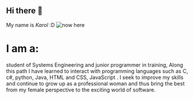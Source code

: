 ## Hi there 👋

My name is *Karol* :D 
![now here](https://scontent-bog1-1.xx.fbcdn.net/v/t1.6435-9/200182090_10224041582643973_588900370013158375_n.jpg?_nc_cat=102&ccb=1-7&_nc_sid=174925&_nc_ohc=Wy7zAc69iVoAX9zO_7f&_nc_ht=scontent-bog1-1.xx&oh=00_AT8dajZiowoZlRWEF1MFC6YUA0WgxCYcwI191F8AGIP5nA&oe=6350CF37)


# I am a:
student of Systems Engineering and
junior programmer in training,
Along this path I have learned to interact with
programming languages such as C, c#, python, Java, HTML and CSS, JavaScript .
I seek to improve my skills and continue to grow up as a professional woman
and thus bring the best from my female perspective to the exciting world of software.
